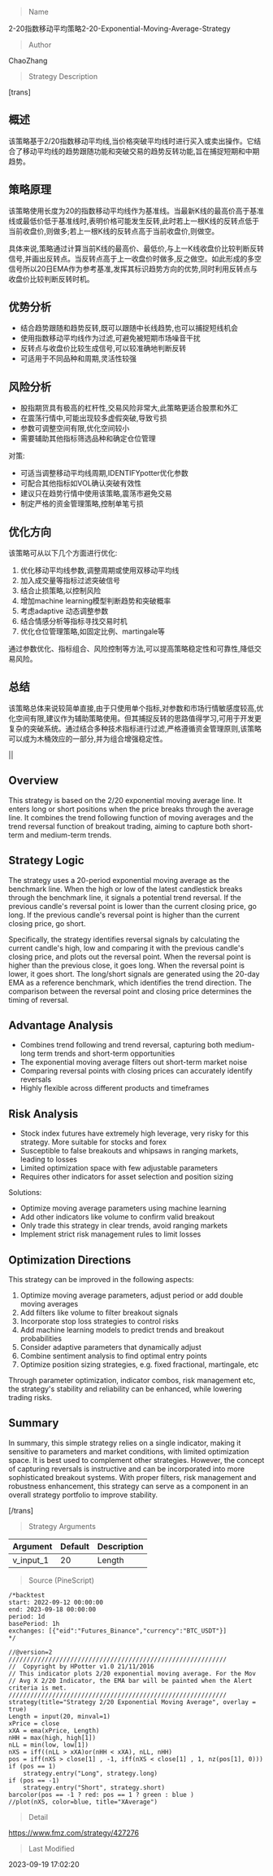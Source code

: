 
> Name

2-20指数移动平均策略2-20-Exponential-Moving-Average-Strategy

> Author

ChaoZhang

> Strategy Description

[trans]

## 概述

该策略基于2/20指数移动平均线,当价格突破平均线时进行买入或卖出操作。它结合了移动平均线的趋势跟随功能和突破交易的趋势反转功能,旨在捕捉短期和中期趋势。

## 策略原理  

该策略使用长度为20的指数移动平均线作为基准线。当最新K线的最高价高于基准线或最低价低于基准线时,表明价格可能发生反转,此时若上一根K线的反转点低于当前收盘价,则做多;若上一根K线的反转点高于当前收盘价,则做空。

具体来说,策略通过计算当前K线的最高价、最低价,与上一K线收盘价比较判断反转信号,并画出反转点。当反转点高于上一收盘价时做多,反之做空。如此形成的多空信号所以20日EMA作为参考基准,发挥其标识趋势方向的优势,同时利用反转点与收盘价比较判断反转时机。

## 优势分析

- 结合趋势跟随和趋势反转,既可以跟随中长线趋势,也可以捕捉短线机会
- 使用指数移动平均线作为过滤,可避免被短期市场噪音干扰
- 反转点与收盘价比较生成信号,可以较准确地判断反转
- 可适用于不同品种和周期,灵活性较强

## 风险分析

- 股指期货具有极高的杠杆性,交易风险非常大,此策略更适合股票和外汇
- 在震荡行情中,可能出现较多虚假突破,导致亏损
- 参数可调整空间有限,优化空间较小
- 需要辅助其他指标筛选品种和确定仓位管理

对策:

- 可适当调整移动平均线周期,IDENTIFYpotter优化参数
- 可配合其他指标如VOL确认突破有效性
- 建议只在趋势行情中使用该策略,震荡市避免交易
- 制定严格的资金管理策略,控制单笔亏损

## 优化方向

该策略可从以下几个方面进行优化:

1. 优化移动平均线参数,调整周期或使用双移动平均线
2. 加入成交量等指标过滤突破信号
3. 结合止损策略,以控制风险
4. 增加machine learning模型判断趋势和突破概率
5. 考虑adaptive 动态调整参数
6. 结合情感分析等指标寻找交易时机
7. 优化仓位管理策略,如固定比例、martingale等

通过参数优化、指标组合、风险控制等方法,可以提高策略稳定性和可靠性,降低交易风险。

## 总结

该策略总体来说较简单直接,由于只使用单个指标,对参数和市场行情敏感度较高,优化空间有限,建议作为辅助策略使用。但其捕捉反转的思路值得学习,可用于开发更复杂的突破系统。通过结合多种技术指标进行过滤,严格遵循资金管理原则,该策略可以成为木桶效应的一部分,并为组合增强稳定性。

|| 

## Overview

This strategy is based on the 2/20 exponential moving average line. It enters long or short positions when the price breaks through the average line. It combines the trend following function of moving averages and the trend reversal function of breakout trading, aiming to capture both short-term and medium-term trends.

## Strategy Logic

The strategy uses a 20-period exponential moving average as the benchmark line. When the high or low of the latest candlestick breaks through the benchmark line, it signals a potential trend reversal. If the previous candle's reversal point is lower than the current closing price, go long. If the previous candle's reversal point is higher than the current closing price, go short. 

Specifically, the strategy identifies reversal signals by calculating the current candle's high, low and comparing it with the previous candle's closing price, and plots out the reversal point. When the reversal point is higher than the previous close, it goes long. When the reversal point is lower, it goes short. The long/short signals are generated using the 20-day EMA as a reference benchmark, which identifies the trend direction. The comparison between the reversal point and closing price determines the timing of reversal.

## Advantage Analysis

- Combines trend following and trend reversal, capturing both medium-long term trends and short-term opportunities
- The exponential moving average filters out short-term market noise
- Comparing reversal points with closing prices can accurately identify reversals
- Highly flexible across different products and timeframes

## Risk Analysis

- Stock index futures have extremely high leverage, very risky for this strategy. More suitable for stocks and forex
- Susceptible to false breakouts and whipsaws in ranging markets, leading to losses
- Limited optimization space with few adjustable parameters
- Requires other indicators for asset selection and position sizing

Solutions:

- Optimize moving average parameters using machine learning
- Add other indicators like volume to confirm valid breakout
- Only trade this strategy in clear trends, avoid ranging markets
- Implement strict risk management rules to limit losses

## Optimization Directions 

This strategy can be improved in the following aspects:

1. Optimize moving average parameters, adjust period or add double moving averages
2. Add filters like volume to filter breakout signals
3. Incorporate stop loss strategies to control risks
4. Add machine learning models to predict trends and breakout probabilities
5. Consider adaptive parameters that dynamically adjust 
6. Combine sentiment analysis to find optimal entry points
7. Optimize position sizing strategies, e.g. fixed fractional, martingale, etc

Through parameter optimization, indicator combos, risk management etc, the strategy's stability and reliability can be enhanced, while lowering trading risks.

## Summary

In summary, this simple strategy relies on a single indicator, making it sensitive to parameters and market conditions, with limited optimization space. It is best used to complement other strategies. However, the concept of capturing reversals is instructive and can be incorporated into more sophisticated breakout systems. With proper filters, risk management and robustness enhancement, this strategy can serve as a component in an overall strategy portfolio to improve stability.

[/trans]

> Strategy Arguments



|Argument|Default|Description|
|----|----|----|
|v_input_1|20|Length|


> Source (PineScript)

``` pinescript
/*backtest
start: 2022-09-12 00:00:00
end: 2023-09-18 00:00:00
period: 1d
basePeriod: 1h
exchanges: [{"eid":"Futures_Binance","currency":"BTC_USDT"}]
*/

//@version=2
////////////////////////////////////////////////////////////
//  Copyright by HPotter v1.0 21/11/2016
// This indicator plots 2/20 exponential moving average. For the Mov 
// Avg X 2/20 Indicator, the EMA bar will be painted when the Alert criteria is met.
////////////////////////////////////////////////////////////
strategy(title="Strategy 2/20 Exponential Moving Average", overlay = true)
Length = input(20, minval=1)
xPrice = close
xXA = ema(xPrice, Length)
nHH = max(high, high[1])
nLL = min(low, low[1])
nXS = iff((nLL > xXA)or(nHH < xXA), nLL, nHH)
pos = iff(nXS > close[1] , -1, iff(nXS < close[1] , 1, nz(pos[1], 0))) 
if (pos == 1) 
    strategy.entry("Long", strategy.long)
if (pos == -1)
    strategy.entry("Short", strategy.short)	    
barcolor(pos == -1 ? red: pos == 1 ? green : blue )
//plot(nXS, color=blue, title="XAverage")

```

> Detail

https://www.fmz.com/strategy/427276

> Last Modified

2023-09-19 17:02:20
